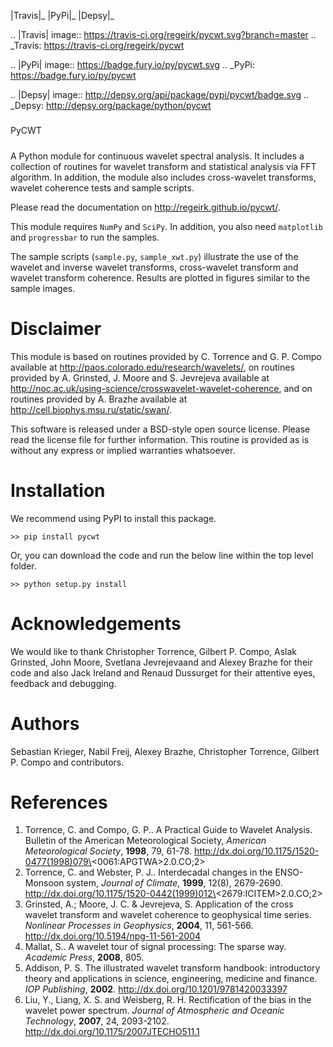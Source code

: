 |Travis|_ |PyPi|_ |Depsy|_


.. |Travis| image:: https://travis-ci.org/regeirk/pycwt.svg?branch=master
.. _Travis: https://travis-ci.org/regeirk/pycwt

.. |PyPi| image:: https://badge.fury.io/py/pycwt.svg
.. _PyPi: https://badge.fury.io/py/pycwt

.. |Depsy| image:: http://depsy.org/api/package/pypi/pycwt/badge.svg
.. _Depsy: http://depsy.org/package/python/pycwt


#####
PyCWT
#####

A Python module for continuous wavelet spectral analysis. It includes a
collection of routines for wavelet transform and statistical analysis via FFT
algorithm. In addition, the module also includes cross-wavelet transforms,
wavelet coherence tests and sample scripts.

Please read the documentation on http://regeirk.github.io/pycwt/.

This module requires ``NumPy`` and ``SciPy``. In addition, you also need
``matplotlib`` and ``progressbar`` to run the samples.

The sample scripts (``sample.py``, ``sample_xwt.py``) illustrate the use of
the wavelet and inverse wavelet transforms, cross-wavelet transform and
wavelet transform coherence. Results are plotted in figures similar to the
sample images.


Disclaimer
==========

This module is based on routines provided by C. Torrence and G. P. Compo
available at http://paos.colorado.edu/research/wavelets/, on routines
provided by A. Grinsted, J. Moore and S. Jevrejeva available at
http://noc.ac.uk/using-science/crosswavelet-wavelet-coherence, and
on routines provided by A. Brazhe available at
http://cell.biophys.msu.ru/static/swan/.

This software is released under a BSD-style open source license. Please read
the license file for further information. This routine is provided as is
without any express or implied warranties whatsoever.


Installation
============

We recommend using PyPI to install this package.

    >> pip install pycwt

Or, you can download the code and run the below line within the top level
folder.

    >> python setup.py install


Acknowledgements
================

We would like to thank Christopher Torrence, Gilbert P. Compo, Aslak Grinsted,
John Moore, Svetlana Jevrejevaand and Alexey Brazhe for their code and also
Jack Ireland and Renaud Dussurget for their attentive eyes, feedback and
debugging.


Authors
=======

Sebastian Krieger, Nabil Freij, Alexey Brazhe, Christopher Torrence,
Gilbert P. Compo and contributors.


References
==========

1. Torrence, C. and Compo, G. P.. A Practical Guide to Wavelet
   Analysis. Bulletin of the American Meteorological Society, *American
   Meteorological Society*, **1998**, 79, 61-78.
   http://dx.doi.org/10.1175/1520-0477(1998)079\<0061:APGTWA\>2.0.CO;2>
2. Torrence, C. and Webster, P. J.. Interdecadal changes in the
   ENSO-Monsoon system, *Journal of Climate*, **1999**, 12(8),
   2679-2690. http://dx.doi.org/10.1175/1520-0442(1999)012\<2679:ICITEM\>2.0.CO;2>
3. Grinsted, A.; Moore, J. C. & Jevrejeva, S. Application of the cross
   wavelet transform and wavelet coherence to geophysical time series.
   *Nonlinear Processes in Geophysics*, **2004**, 11, 561-566.
   http://dx.doi.org/10.5194/npg-11-561-2004
4. Mallat, S.. A wavelet tour of signal processing: The sparse way.
   *Academic Press*, **2008**, 805.
5. Addison, P. S. The illustrated wavelet transform handbook:
   introductory theory and applications in science, engineering,
   medicine and finance. *IOP Publishing*, **2002**.
   http://dx.doi.org/10.1201/9781420033397
6. Liu, Y., Liang, X. S. and Weisberg, R. H. Rectification of the bias
   in the wavelet power spectrum. *Journal of Atmospheric and Oceanic
   Technology*, **2007**, 24, 2093-2102.
   http://dx.doi.org/10.1175/2007JTECHO511.1

